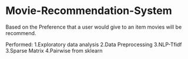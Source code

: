 # Movie-Recommendation-System
Based on the Preference that a user would give to an item movies will be recommend.

Performed:
1.Exploratory data analysis
2.Data Preprocessing 
3.NLP-Tfidf 
3.Sparse Matrix 
4.Pairwise from sklearn
